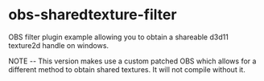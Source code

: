 # obs-sharedtexture-filter

OBS filter plugin example allowing you to obtain a shareable d3d11 texture2d handle on windows.

NOTE -- This version makes use a custom patched OBS which allows for a different method to obtain shared textures. It will not compile without it.
